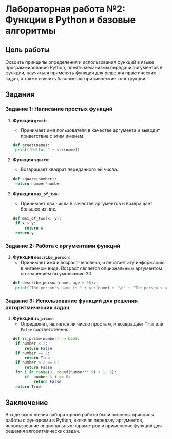 # Лабораторная работа №2: Функции в Python и базовые алгоритмы

## Цель работы
Освоить принципы определения и использования функций в языке программирования Python, понять механизмы передачи аргументов в функции, научиться применять функции для решения практических задач, а также изучить базовые алгоритмические конструкции.

## Задания

### Задание 1: Написание простых функций

1. **Функция `greet`**:
   - Принимает имя пользователя в качестве аргумента и выводит приветствие с этим именем.
   ```python
   def greet(name):
    print("Hello, " + str(name))
   ```

2. **Функция `square`**:
   - Возвращает квадрат переданного ей числа.
   ```python
   def square(number):
    return number*number
   ```

3. **Функция `max_of_two`**:
   - Принимает два числа в качестве аргументов и возвращает большее из них.
   ```python
   def max_of_two(x, y):
    if x > y:
        return x
    return y
   ```

### Задание 2: Работа с аргументами функций

1. **Функция `describe_person`**:
   - Принимает имя и возраст человека, и печатает эту информацию в читаемом виде. Возраст является опциональным аргументом со значением по умолчанию 30.
   ```python
   def describe_person(name, age = 30):
    print("The person's name is " + str(name) + '\n' + "The person's age is " + str(age))
   ```

### Задание 3: Использование функций для решения алгоритмических задач

1. **Функция `is_prime`**:
   - Определяет, является ли число простым, и возвращает `True` или `False` соответственно.
   ```python
   def is_prime(number) -> bool:
    if number < 2:
        return False
    if number == 2:
        return True
    if number % 2 == 0:
        return False
    for i in range(3, round(number**.5) + 1, 2):
        if  number % i == 0:
            return False
    return True
   ```

## Заключение
В ходе выполнения лабораторной работы были освоены принципы работы с функциями в Python, включая передачу аргументов, использование опциональных параметров и применение функций для решения алгоритмических задач.
